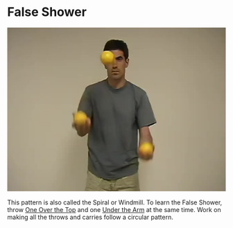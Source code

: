 # False Shower

![FalseShower](/resources/videos/poster/falseshower.jpg)

This pattern is also called the Spiral or Windmill. To learn the False Shower, throw [One Over the Top](overthetop.md) and one
 [Under the Arm](underthearm.md) at the same time. Work on making all the throws and carries follow a circular pattern.


